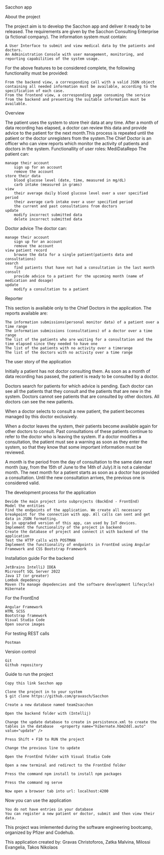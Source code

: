 Sacchon app


About the project

The project aim is to develop the Sacchon app and deliver it ready to be released. The requirements are given by the Sacchon Consulting Enterprise (a fictional company). The information system must contain:

    A User Interface to submit and view medical data by the patients and doctors.
    An Administration Console with user management, monitoring, and reporting capabilities of the system usage.

For the above features to be considered complete, the following functionality must be provided:

    From the backend view, a corresponding call with a valid JSON object containing all needed information must be available, according to the specification of each case.
    From the frontend view, a corresponding page consuming the service from the backend and presenting the suitable information must be available.

Overview

The patient uses the system to store their data at any time. After a month of data recording has elapsed, a doctor can review this data and provide advice to the patient for the next month.This process is repeated until the patient or the doctor unregisters from the system.The Chief Doctor is an officer who can view reports which monitor the activity of patients and doctors in the system.
Functionallity of user roles:
MediDataRepo
The patient can:

    manage their account
        sign up for an account
        remove the account
    store their data
        blood glucose level (date, time, measured in mg/dL)
        carb intake (measured in grams)
    view
        their average daily blood glucose level over a user specified period
        their average carb intake over a user specified period
        the current and past consultations from doctors
    update
        modify incorrect submitted data
        delete incorrect submitted data

Doctor advice
The doctor can:

    manage their account
        sign up for an account
        remove the account
    view patient record
        browse the data for a single patient(patients data and consultations)
    search
        find patients that have not had a consultation in the last month
    consult
        provide advice to a patient for the upcoming month (name of medication and dosage)
    update
        modify a consultation to a patient

Reporter

This section is available only to the Chief Doctors in the application. The reports available are:

    The information submissions(personal monitor data) of a patient over a time range
    The information submissions (consultations) of a doctor over a time range
    The list of the patients who are waiting for a consultation and the time elapsed since they needed to have one
    The list of the patients with no activity over a timerange
    The list of the doctors with no activity over a time range

The user story of the application

Initially a patient has not doctor consulting them. As soon as a month of data recording has passed, the patient is ready to be consulted by a doctor.

Doctors search for patients for which advice is pending. Each doctor can see all the patients that they consult and the patients that are new in the system. Doctors cannot see patients that are consulted by other doctors. All doctors can see the new patients.

When a doctor selects to consult a new patient, the patient becomes managed by this doctor exclusively.

When a doctor leaves the system, their patients become available again for other doctors to consult. Past consultations of these patients continue to refer to the doctor who is leaving the system. If a doctor modifies a consultation, the patient must see a warning as soon as they enter the system, so that they know that some important information must be reviewed.

A month is the period from the day of consultation to the same date next month (say, from the 15th of June to the 14th of July).It is not a calendar month. The next month for a patient starts as soon as a doctor has provided a consultation. Until the new consultation arrives, the previous one is considered valid.


The development process for the application

    Devide the main project into subprojects (BackEnd - FrontEnd)
    Model the entities
    Find the endpoints of the application. We create all necessary breakpoint for the connection with app. All calls can sent and get data in JSON formatting.
    So in upgraded version of this app, can used by IoT devices.
    Implement the functionality of the project in backend
    Create the database of project and connect it with backend of the application
    Test the HTTP calls with POSTMAN
    Implement the functionality of endpoints in FrontEnd using Angular Framework and CSS Bootstrap Framework

Installation guide
For the backend

    JetBrains IntelliJ IDEA
    Microsoft SQL Server 2022
    Java 17 (or greater)
    Lombok depedency
    Maven (To manage depedencies and the software development lifecycle)
    Hibernate

For the FrontEnd

    Angular Framework
    HTML SCSS
    Bootstrap framework
    Visual Studio Code
    Open source images

For testing REST calls

    Postman

Version control

    Git
    Github repository

Guide to run the project

    Copy this link Sacchon app

    Clone the project in to your system
    $ git clone https://github.com/gravasch/Sacchon

    Create a new database named team2sacchon

    Open the backend folder with (Intellij)

    Change the update database to create in persistence.xml to create the tables in the database   <property name="hibernate.hbm2ddl.auto" value="update" />

    Press Shift + F10 to RUN the project

    Change the previous line to update

    Open the FrontEnd folder with Visual Studio Code

    Open a new terminal and redirect to the FrontEnd folder

    Press the command npm install to install npm packages

    Press the command ng serve

    Now open a browser tab into url: localhost:4200

Now you can use the application

    You do not have entries in your database
    You can register a new patient or doctor, submit and then view their data.

This project was imlemented during the software engineering bootcamp, organized by Pfizer and Codehub.

This application created by: Gravas Christoforos, Zatka Malvina, Milossi Evangelia, Takos Nikolaos
